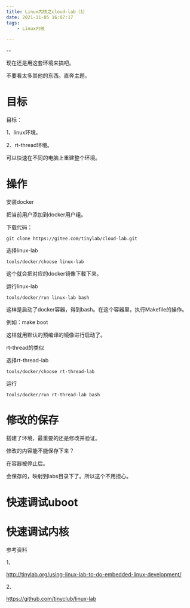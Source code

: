 ```yaml
---
title: Linux内核之cloud-lab（1）
date: 2021-11-05 16:07:17
tags:
	- Linux内核

---
```


--

现在还是用这套环境来搞吧。

不要看太多其他的东西。直奔主题。

# 目标

目标：

1、linux环境。

2、rt-thread环境。

可以快速在不同的电脑上重建整个环境。



# 操作

安装docker

把当前用户添加到docker用户组。

下载代码：

```
git clone https://gitee.com/tinylab/cloud-lab.git
```

选择linux-lab

```
tools/docker/choose linux-lab
```

这个就会把对应的docker镜像下载下来。

运行linux-lab

```
tools/docker/run linux-lab bash 
```

这样是启动了docker容器，得到bash。在这个容器里，执行Makefile的操作。

例如：make boot

这样就用默认的预编译的镜像进行启动了。

rt-thread的类似

选择rt-thread-lab

```
tools/docker/choose rt-thread-lab
```

运行

```
tools/docker/run rt-thread-lab bash
```

# 修改的保存

搭建了环境，最重要的还是修改并验证。

修改的内容能不能保存下来？

在容器被停止后。

会保存的，映射到labs目录下了。所以这个不用担心。

# 快速调试uboot

# 快速调试内核



参考资料

1、

http://tinylab.org/using-linux-lab-to-do-embedded-linux-development/

2、

https://github.com/tinyclub/linux-lab